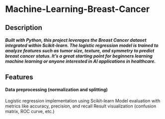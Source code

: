 # Machine-Learning-Breast-Cancer
## Description
##### Built with Python, this project leverages the Breast Cancer dataset integrated within Scikit-learn. The logistic regression model is trained to analyze features such as tumor size, texture, and symmetry to predict breast cancer status. It’s a great starting point for beginners learning machine learning or anyone interested in AI applications in healthcare.
## Features
#### Data preprocessing (normalization and splitting)
Logistic regression implementation using Scikit-learn
Model evaluation with metrics like accuracy, precision, and recall
Result visualization (confusion matrix, ROC curve, etc.)
